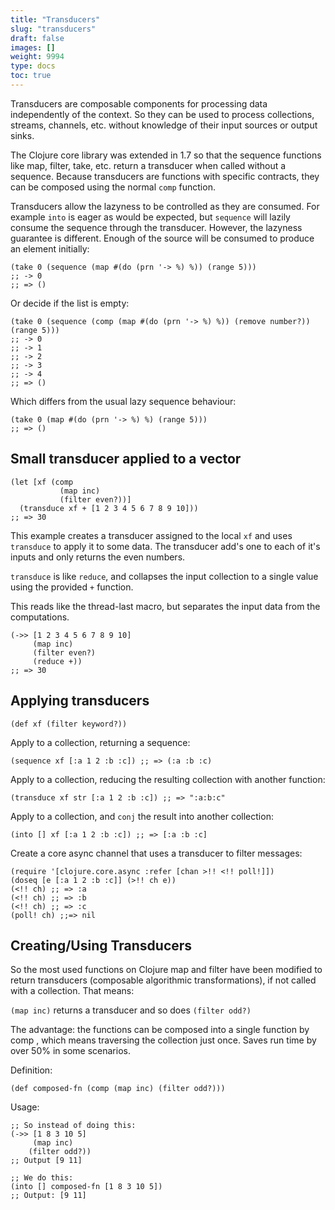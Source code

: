 ```yaml
---
title: "Transducers"
slug: "transducers"
draft: false
images: []
weight: 9994
type: docs
toc: true
---
```


Transducers are composable components for processing data independently of the context. So they can be used to process collections, streams, channels, etc. without knowledge of their input sources or output sinks.

The Clojure core library was extended in 1.7 so that the sequence functions like map, filter, take, etc. return a transducer when called without a sequence. Because transducers are functions with specific contracts, they can be composed using the normal `comp` function.

Transducers allow the lazyness to be controlled as they are consumed. For example `into` is eager as would be expected, but `sequence` will lazily consume the sequence through the transducer. However, the lazyness guarantee is different. Enough of the source will be consumed to produce an element initially:

    (take 0 (sequence (map #(do (prn '-> %) %)) (range 5)))
    ;; -> 0
    ;; => ()

Or decide if the list is empty:

    (take 0 (sequence (comp (map #(do (prn '-> %) %)) (remove number?)) (range 5)))
    ;; -> 0
    ;; -> 1
    ;; -> 2
    ;; -> 3
    ;; -> 4
    ;; => ()

Which differs from the usual lazy sequence behaviour:

    (take 0 (map #(do (prn '-> %) %) (range 5)))
    ;; => ()

## Small transducer applied to a vector
    (let [xf (comp
               (map inc)
               (filter even?))]
      (transduce xf + [1 2 3 4 5 6 7 8 9 10]))
    ;; => 30

This example creates a transducer assigned to the local `xf` and uses `transduce` to  apply it to some data. The transducer add's one to each of it's inputs and only returns the even numbers.

`transduce` is like `reduce`, and collapses the input collection to a single value using the provided `+` function.

This reads like the thread-last macro, but separates the input data from the computations.

    (->> [1 2 3 4 5 6 7 8 9 10]
         (map inc)
         (filter even?)
         (reduce +))
    ;; => 30

## Applying transducers
    (def xf (filter keyword?))

Apply to a collection, returning a sequence:

    (sequence xf [:a 1 2 :b :c]) ;; => (:a :b :c)

Apply to a collection, reducing the resulting collection with another function:

    (transduce xf str [:a 1 2 :b :c]) ;; => ":a:b:c"

Apply to a collection, and `conj` the result into another collection:

    (into [] xf [:a 1 2 :b :c]) ;; => [:a :b :c]

Create a core async channel that uses a transducer to filter messages:

    (require '[clojure.core.async :refer [chan >!! <!! poll!]])
    (doseq [e [:a 1 2 :b :c]] (>!! ch e))
    (<!! ch) ;; => :a
    (<!! ch) ;; => :b
    (<!! ch) ;; => :c
    (poll! ch) ;;=> nil


## Creating/Using Transducers
So the most used functions on Clojure map and filter have been modified to return transducers (composable algorithmic transformations), if not called with a collection. That means:

`(map inc)` returns a transducer and so does `(filter odd?)`

The advantage: the functions can be composed into a single function by comp , which means traversing the collection just once. Saves run time by over 50% in some scenarios.

Definition:

    (def composed-fn (comp (map inc) (filter odd?)))
Usage:

    ;; So instead of doing this:
    (->> [1 8 3 10 5]
         (map inc)
        (filter odd?))
    ;; Output [9 11]

    ;; We do this: 
    (into [] composed-fn [1 8 3 10 5])
    ;; Output: [9 11]


